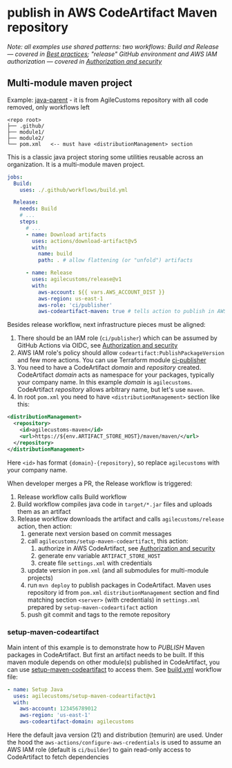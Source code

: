 # publish in AWS CodeArtifact Maven repository

_Note: all examples use shared patterns: two workflows: Build and Release — covered in [Best practices](../best-practices.md);
"release" GitHub environment and AWS IAM authorization — covered in [Authorization and security](../authorization.md)_

## Multi-module maven project

Example: [java-parent](../examples/java-parent) - it is from AgileCustoms repository with all code removed, only workflows left

```
<repo root>
├── .github/
├── module1/
├── module2/
└── pom.xml   <-- must have <distributionManagement> section
```

This is a classic java project storing some utilities reusable across an organization.
It is a multi-module maven project.

```yaml
jobs:
  Build:
    uses: ./.github/workflows/build.yml

  Release:
    needs: Build
    # ...
    steps:
      # ...
      - name: Download artifacts
        uses: actions/download-artifact@v5
        with:
          name: build
          path: . # allow flattening (or "unfold") artifacts

      - name: Release
        uses: agilecustoms/release@v1
        with:
          aws-account: ${{ vars.AWS_ACCOUNT_DIST }}
          aws-region: us-east-1
          aws-role: 'ci/publisher'
          aws-codeartifact-maven: true # tells action to publish in AWS CodeArtifact Maven repo
```

Besides release workflow, next infrastructure pieces must be aligned:
1. There should be an IAM role (`ci/publisher`) which can be assumed by GitHub Actions via OIDC, see [Authorization and security](../authorization.md)
2. AWS IAM role's policy should allow `codeartifact:PublishPackageVersion` and few more actions.
   You can use Terraform module [ci-publisher](https://registry.terraform.io/modules/agilecustoms/ci-publisher/aws/latest)
3. You need to have a CodeArtifact _domain_ and _repository_ created. CodeArtifact _domain_ acts as namespace for your packages,
   typically your company name. In this example _domain_ is `agilecustoms`.
   CodeArtifact _repository_ allows arbitrary name, but let's use `maven`.
4. In root `pom.xml` you need to have `<distributionManagement>` section like this:
```xml
<distributionManagement>
  <repository>
    <id>agilecustoms-maven</id>
    <url>https://${env.ARTIFACT_STORE_HOST}/maven/maven/</url>
  </repository>
</distributionManagement>
```
Here `<id>` has format `{domain}-{repository}`, so replace `agilecustoms` with your company name.

When developer merges a PR, the Release workflow is triggered:
1. Release workflow calls Build workflow
2. Build workflow compiles java code in `target/*.jar` files and uploads them as an artifact
3. Release workflow downloads the artifact and calls `agilecustoms/release` action, then action:
   1. generate next version based on commit messages
   2. call `agilecustoms/setup-maven-codeartifact`, this action:
      1. authorize in AWS CodeArtifact, see [Authorization and security](../authorization.md)
      2. generate env variable `ARTIFACT_STORE_HOST`
      3. create file `settings.xml` with credentials
   3. update version in `pom.xml` (and all submodules for multi-module projects)
   4. run `mvn deploy` to publish packages in CodeArtifact. Maven uses repository id from `pom.xml` `distributionManagement` section
      and find matching section `<server>` (with credentials) in `settings.xml` prepared by `setup-maven-codeartifact` action
   5. push git commit and tags to the remote repository

### setup-maven-codeartifact

Main intent of this example is to demonstrate how to _PUBLISH_ Maven packages in CodeArtifact.
But first an artifact needs to be built. If this maven module depends on other module(s) published in CodeArtifact,
you can use [setup-maven-codeartifact](https://github.com/agilecustoms/setup-maven-codeartifact) to access them.
See [build.yml](../examples/java-parent/.github/workflows/build.yml) workflow file:

```yaml
- name: Setup Java
  uses: agilecustoms/setup-maven-codeartifact@v1
  with:
    aws-account: 123456789012
    aws-region: 'us-east-1'
    aws-codeartifact-domain: agilecustoms
```

Here the default java version (21) and distribution (temurin) are used.
Under the hood the `aws-actions/configure-aws-credentials` is used to assume an AWS IAM role (default is `ci/builder`)
to gain read-only access to CodeArtifact to fetch dependencies
